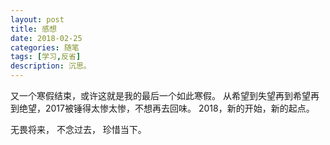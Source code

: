 ```yaml
---
layout: post
title: 感想
date: 2018-02-25
categories: 随笔
tags: [学习,反省]
description: 沉思。
---
```


  又一个寒假结束，或许这就是我的最后一个如此寒假。
  从希望到失望再到希望再到绝望，2017被锤得太惨太惨，不想再去回味。
  2018，新的开始，新的起点。
  
  无畏将来， 不念过去， 珍惜当下。
 


